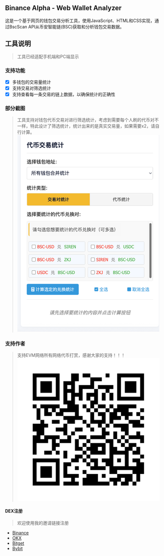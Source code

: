 ## Binance Alpha - Web Wallet Analyzer
这是一个基于网页的钱包交易分析工具，使用JavaScript、HTML和CSS实现，通过BscScan API从币安智能链(BSC)获取和分析钱包交易数据。

## 工具说明
> 工具已经适配手机端和PC端显示

### 支持功能
- [x] 多钱包的交易量统计
- [x] 支持交易对筛选统计
- [x] 支持查看每一条交易的链上数据，以确保统计的正确性

### 部分截图
> 工具支持对钱包代币交易对进行筛选统计，考虑到需要每个人刷的代币对不一样，特此设计了筛选统计，统计出来的是真实交易量，如果需要x2，请自行计算。
![1](./images/1.png)

### 支持作者
> 支持EVM网络所有网络代币打赏，感谢大家的支持！！！
![1](./images/evm.png)

#### DEX注册
> 欢迎使用我的邀请链接注册
- [Binance](https://accounts.marketwebb.me/register?ref=521414726)
- [OKX](https://okx.com/join/43553005)
- [Bitget](https://www.bitgetapps.com/zh-CN/referral/register?clacCode=N0HDNH4W&from=%2Fzh-CN%2Fevents%2Freferral-all-program&source=events&utmSource=PremierInviter)
- [Bybit](https://www.bybitglobal.com/invite?ref=RWVD7JY)